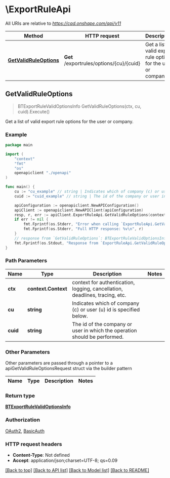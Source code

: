 # \ExportRuleApi

All URIs are relative to *https://cad.onshape.com/api/v11*

Method | HTTP request | Description
------------- | ------------- | -------------
[**GetValidRuleOptions**](ExportRuleApi.md#GetValidRuleOptions) | **Get** /exportrules/options/{cu}/{cuid} |  Get a list of valid export rule options for the user or company.



## GetValidRuleOptions

> BTExportRuleValidOptionsInfo GetValidRuleOptions(ctx, cu, cuid).Execute()

 Get a list of valid export rule options for the user or company.



### Example

```go
package main

import (
    "context"
    "fmt"
    "os"
    openapiclient "./openapi"
)

func main() {
    cu := "cu_example" // string | Indicates which of company (c) or user (u) id is specified below.
    cuid := "cuid_example" // string | The id of the company or user in which the operation should be performed.

    apiConfiguration := openapiclient.NewAPIConfiguration()
    apiClient := openapiclient.NewAPIClient(apiConfiguration)
    resp, r, err := apiClient.ExportRuleApi.GetValidRuleOptions(context.Background(), cu, cuid).Execute()
    if err != nil {
        fmt.Fprintf(os.Stderr, "Error when calling `ExportRuleApi.GetValidRuleOptions``: %v\n", err)
        fmt.Fprintf(os.Stderr, "Full HTTP response: %v\n", r)
    }
    // response from `GetValidRuleOptions`: BTExportRuleValidOptionsInfo
    fmt.Fprintf(os.Stdout, "Response from `ExportRuleApi.GetValidRuleOptions`: %v\n", resp)
}
```

### Path Parameters


Name | Type | Description  | Notes
------------- | ------------- | ------------- | -------------
**ctx** | **context.Context** | context for authentication, logging, cancellation, deadlines, tracing, etc.
**cu** | **string** | Indicates which of company (c) or user (u) id is specified below. | 
**cuid** | **string** | The id of the company or user in which the operation should be performed. | 

### Other Parameters

Other parameters are passed through a pointer to a apiGetValidRuleOptionsRequest struct via the builder pattern


Name | Type | Description  | Notes
------------- | ------------- | ------------- | -------------



### Return type

[**BTExportRuleValidOptionsInfo**](BTExportRuleValidOptionsInfo.md)

### Authorization

[OAuth2](../README.md#OAuth2), [BasicAuth](../README.md#BasicAuth)

### HTTP request headers

- **Content-Type**: Not defined
- **Accept**: application/json;charset=UTF-8; qs=0.09

[[Back to top]](#) [[Back to API list]](../README.md#documentation-for-api-endpoints)
[[Back to Model list]](../README.md#documentation-for-models)
[[Back to README]](../README.md)

